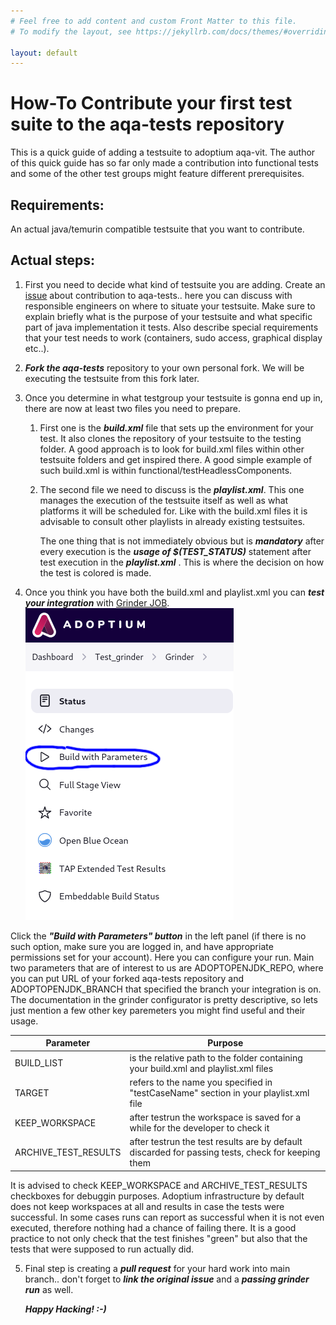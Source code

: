 ```yaml
---
# Feel free to add content and custom Front Matter to this file.
# To modify the layout, see https://jekyllrb.com/docs/themes/#overriding-theme-defaults

layout: default
---
```


# How-To Contribute your first test suite to the aqa-tests repository

This is a quick guide of adding a testsuite to adoptium aqa-vit. The author of this quick guide has so far only made a contribution into functional tests and some of the other test groups might feature different prerequisites.

## Requirements:

An actual java/temurin compatible testsuite that you want to contribute.

## Actual steps:

1. First you need to decide what kind of testsuite you are adding. Create an [issue](https://github.com/adoptium/aqa-tests/issues) about contribution to aqa-tests.. here you can discuss with responsible engineers on where to situate your testsuite. Make sure to explain briefly what is the purpose of your testsuite and what specific part of java implementation it tests. Also describe special requirements that your test needs to work (containers, sudo access, graphical display etc..).

2. ***Fork the aqa-tests*** repository to your own personal fork. We will be executing the testsuite from this fork later.

3. Once you determine in what testgroup your testsuite is gonna end up in, there are now at least two files you need to prepare.

    1. First one is the ***build.xml*** file that sets up the environment for your test. It also clones the repository of your testsuite to the testing folder. A good approach is to look for build.xml files within other testsuite folders and get inspired there. A good simple example of such build.xml is within functional/testHeadlessComponents.
   
    2. The second file we need to discuss is the ***playlist.xml***. This one manages the execution of the testsuite itself as well as what platforms it will be scheduled for. Like with the build.xml files it is advisable to consult other playlists in already existing testsuites.

       The one thing that is not immediately obvious but is ***mandatory*** after every execution is the ***usage of $(TEST_STATUS)*** statement after test execution in the ***playlist.xml*** . This is where the decision on how the test is colored is made.

4. Once you think you have both the build.xml and playlist.xml you can ***test your integration*** with [Grinder JOB](https://ci.adoptium.net/view/Test_grinder/job/Grinder/).
   ![BuildWithParameters](../../diagrams/BuildWithParameters.png)
   
Click the ***"Build with Parameters" button*** in the left panel (if there is no such option, make sure you are logged in, and have appropriate permissions set for your account).
Here you can configure your run. Main two parameters that are of interest to us are ADOPTOPENJDK_REPO, where you can put URL of your forked aqa-tests repository and ADOPTOPENJDK_BRANCH that specified the branch your integration is on.
The documentation in the grinder configurator is pretty descriptive, so lets just mention a few other key paremeters you might find useful and their usage.

| Parameter | Purpose |
| --- | --- |
| BUILD_LIST | is the relative path to the folder containing your build.xml and playlist.xml files |
| TARGET | refers to the name you specified in "testCaseName" section in your playlist.xml file |
| KEEP_WORKSPACE | after testrun the workspace is saved for a while for the developer to check it |
| ARCHIVE_TEST_RESULTS | after testrun the test results are by default discarded for passing tests, check for keeping them |

It is advised to check KEEP_WORKSPACE and ARCHIVE_TEST_RESULTS checkboxes for debuggin purposes. Adoptium infrastructure by default does not keep workspaces at all and results in case the tests were         successful. In some cases runs can report as successful when it is not even executed, therefore nothing had a chance of failing there. It is a good practice to not only check that the test finishes         "green" but also that the tests that were supposed to run actually did.

5. Final step is creating a ***pull request*** for your hard work into main branch.. don't forget to ***link the original issue*** and a ***passing grinder run*** as well.

   ***Happy Hacking! :-)***
